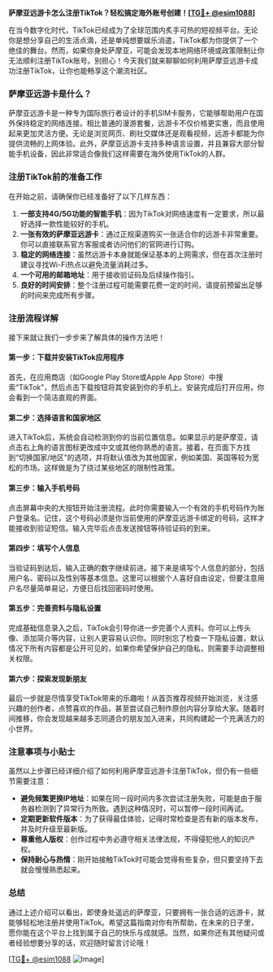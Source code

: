 **萨摩亚远游卡怎么注册TikTok？轻松搞定海外账号创建！[[TG💪+ @esim1088](https://t.me/s/esim1088)]**

在当今数字化时代，TikTok已经成为了全球范围内炙手可热的短视频平台。无论你是想分享自己的生活点滴，还是单纯想要娱乐消遣，TikTok都为你提供了一个绝佳的舞台。然而，如果你身处萨摩亚，可能会发现本地网络环境或政策限制让你无法顺利注册TikTok账号。别担心！今天我们就来聊聊如何利用萨摩亚远游卡成功注册TikTok，让你也能畅享这个潮流社区。

### 萨摩亚远游卡是什么？

萨摩亚远游卡是一种专为国际旅行者设计的手机SIM卡服务，它能够帮助用户在国外保持稳定的网络连接。相比普通的漫游套餐，远游卡不仅价格更实惠，而且使用起来更加灵活方便。无论是浏览网页、刷社交媒体还是观看视频，远游卡都能为你提供流畅的上网体验。此外，萨摩亚远游卡支持多种语言设置，并且兼容大部分智能手机设备，因此非常适合像我们这样需要在海外使用TikTok的人群。

### 注册TikTok前的准备工作

在开始之前，请确保你已经准备好了以下几样东西：

1. **一部支持4G/5G功能的智能手机**：因为TikTok对网络速度有一定要求，所以最好选择一款性能较好的手机。
2. **一张有效的萨摩亚远游卡**：通过正规渠道购买一张适合你的远游卡非常重要。你可以直接联系官方客服或者访问他们的官网进行订购。
3. **稳定的网络连接**：虽然远游卡本身就能保证基本的上网需求，但在首次注册时建议寻找Wi-Fi热点以避免流量消耗过多。
4. **一个可用的邮箱地址**：用于接收验证码及后续操作指引。
5. **良好的时间安排**：整个注册过程可能需要花费一定的时间，请提前预留出足够的时间来完成所有步骤。

### 注册流程详解

接下来就让我们一步步来了解具体的操作方法吧！

#### 第一步：下载并安装TikTok应用程序
首先，在应用商店（如Google Play Store或Apple App Store）中搜索“TikTok”，然后点击下载按钮将其安装到你的手机上。安装完成后打开应用，你会看到一个简洁直观的界面。

#### 第二步：选择语言和国家地区
进入TikTok后，系统会自动检测到你的当前位置信息。如果显示的是萨摩亚，请点击右上角的语言图标更改成中文或其他你熟悉的语言。接着，在页面下方找到“切换国家/地区”的选项，并将默认值改为其他国家，例如美国、英国等较为宽松的市场。这样做是为了绕过某些地区的限制性政策。

#### 第三步：输入手机号码
点击屏幕中央的大按钮开始注册流程。此时你需要输入一个有效的手机号码作为账户登录名。记住，这个号码必须是你当前使用的萨摩亚远游卡绑定的号码，这样才能接收到验证短信。输入完毕后点击发送按钮等待验证码的到来。

#### 第四步：填写个人信息
当验证码到达后，输入正确的数字继续前进。接下来是填写个人信息的部分，包括用户名、密码以及性别等基本信息。这里可以根据个人喜好自由设定，但要注意用户名尽量简单易记，方便日后找回密码时使用。

#### 第五步：完善资料与隐私设置
完成基础信息录入之后，TikTok会引导你进一步完善个人资料。你可以上传头像、添加简介等内容，让别人更容易认识你。同时别忘了检查一下隐私设置，默认情况下所有内容都是公开可见的，如果你希望保护自己的隐私，则需要手动调整相关权限。

#### 第六步：探索发现新朋友
最后一步就是尽情享受TikTok带来的乐趣啦！从首页推荐视频开始浏览，关注感兴趣的创作者，点赞喜欢的作品，甚至尝试自己制作原创内容分享给大家。随着时间推移，你会发现越来越多志同道合的朋友加入进来，共同构建起一个充满活力的小世界。

### 注意事项与小贴士

虽然以上步骤已经详细介绍了如何利用萨摩亚远游卡注册TikTok，但仍有一些细节需要注意：

- **避免频繁更换IP地址**：如果在同一段时间内多次尝试注册失败，可能是由于服务器检测到了异常行为所致。遇到这种情况时，可以暂停一段时间再试。
- **定期更新软件版本**：为了获得最佳体验，记得时常检查是否有新的版本发布，并及时升级至最新版。
- **尊重他人版权**：创作过程中务必遵守相关法律法规，不得侵犯他人的知识产权。
- **保持耐心与热情**：刚开始接触TikTok时可能会觉得有些复杂，但只要坚持下去就会慢慢熟悉起来。

### 总结

通过上述介绍可以看出，即使身处遥远的萨摩亚，只要拥有一张合适的远游卡，就能够轻松地注册并使用TikTok。希望这篇指南对你有所帮助，在未来的日子里，愿你能在这个平台上找到属于自己的快乐与成就感。当然，如果你还有其他疑问或者经验想要分享的话，欢迎随时留言讨论哦！

[[TG💪+ @esim1088](https://t.me/s/esim1088) ![Image](https://i.postimg.cc/4NQfJmqS/Snipaste-2025-05-13-00-14-12.png)]